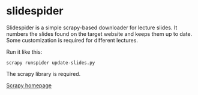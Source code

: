 # slidespider

Slidespider is a simple scrapy-based downloader for lecture slides.
It numbers the slides found on the target website and keeps them up
to date. Some customization is required for different lectures.

Run it like this:
```
scrapy runspider update-slides.py
```

The scrapy library is required.

[Scrapy homepage](https://scrapy.org/)
